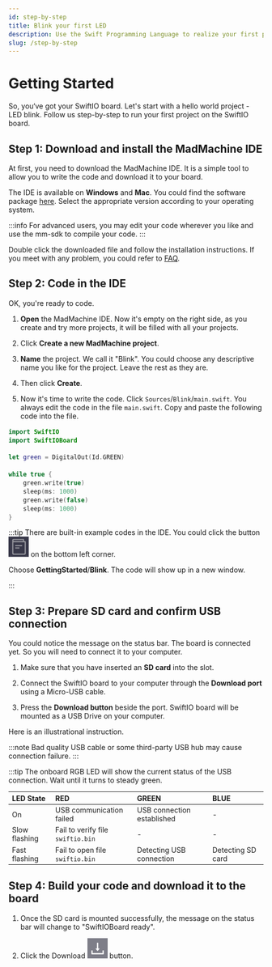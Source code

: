 ```yaml
---
id: step-by-step
title: Blink your first LED
description: Use the Swift Programming Language to realize your first project.
slug: /step-by-step
---
```


# Getting Started

So, you‘ve got your SwiftIO board. Let's start with a hello world project - LED blink. Follow us step-by-step to run your first project on the SwiftIO board.

## **Step 1: Download and install the MadMachine IDE**

At first, you need to download the MadMachine IDE. It is a simple tool to allow you to write the code and download it to your board.  

The IDE is available on **Windows** and **Mac**. You could find the software package [here](https://github.com/madmachineio/MadMachineIDE/releases/tag/v0.1.1). Select the appropriate version according to your operating system. 

:::info
For advanced users, you may edit your code wherever you like and use the mm-sdk to compile your code.
:::

Double click the downloaded file and follow the installation instructions. If you meet with any problem, you could refer to [FAQ](../faq.md). 

## **Step 2: Code in the IDE**

OK, you're ready to code. 

1. **Open** the MadMachine IDE. Now it's empty on the right side, as you create and try more projects, it will be filled with all your projects.

2. Click **Create a new MadMachine project**.



3. **Name** the project. We call it "Blink". You could choose any descriptive name you like for the project. Leave the rest as they are. 

4. Then click **Create**.



5. Now it's time to write the code. Click `Sources`/`Blink`/`main.swift`. You always edit the code in the file `main.swift`. Copy and paste the following code into the file.

```swift title="Blink"
import SwiftIO
import SwiftIOBoard

let green = DigitalOut(Id.GREEN)
​
while true {
    green.write(true)
    sleep(ms: 1000)
    green.write(false)
    sleep(ms: 1000)
}
```

:::tip
There are built-in example codes in the IDE. You could click the button ![example](img/example.png) on the bottom left corner.



Choose **GettingStarted**/**Blink**. The code will show up in a new window.


:::

## **Step 3: Prepare SD card and confirm USB connection**

You could notice the message on the status bar. The board is connected yet. So you will need to connect it to your computer.

1. Make sure that you have inserted an **SD card** into the slot.

2. Connect the SwiftIO board to your computer through the **Download port** using a Micro-USB cable.

3. Press the **Download button** beside the port. SwiftIO board will be mounted as a USB Drive on your computer. 

Here is an illustrational instruction.


:::note
Bad quality USB cable or some third-party USB hub may cause connection failure.
:::


:::tip
The onboard RGB LED will show the current status of the USB connection. Wait until it turns to steady green.

| LED State | RED | GREEN | BLUE |
| :--- | :--- | :--- | :--- |
| On | USB communication failed | USB connection established | - |
| Slow flashing | Fail to verify file `swiftio.bin` | - | - |
| Fast flashing | Fail to open file `swiftio.bin` | Detecting USB connection | Detecting SD card |


## **Step 4: Build your code and download it to the board**

1. Once the SD card is mounted successfully, the message on the status bar will change to "SwiftIOBoard ready".

2. Click the Download ![download button](img/download.png) button.
